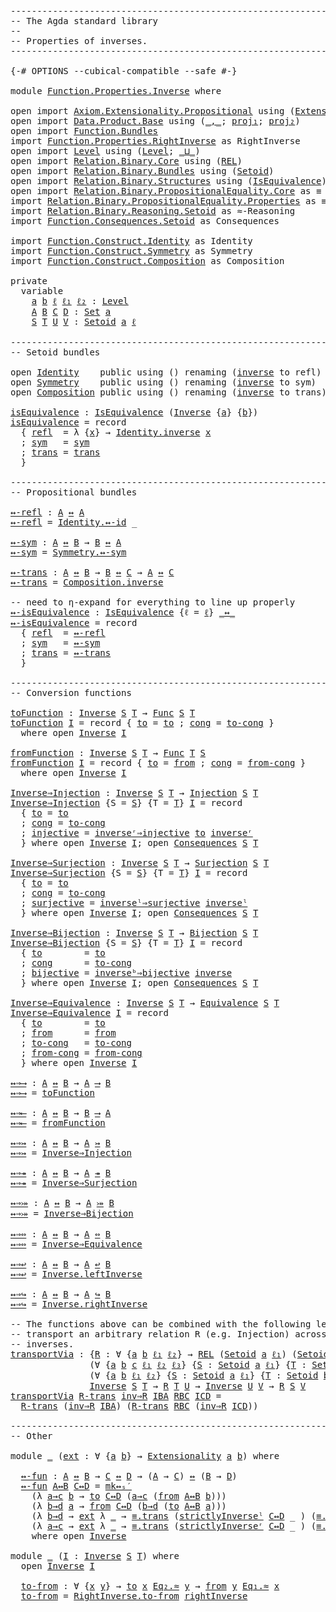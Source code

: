 <pre class="Agda"><a id="1" class="Comment">------------------------------------------------------------------------</a>
<a id="74" class="Comment">-- The Agda standard library</a>
<a id="103" class="Comment">--</a>
<a id="106" class="Comment">-- Properties of inverses.</a>
<a id="133" class="Comment">------------------------------------------------------------------------</a>

<a id="207" class="Symbol">{-#</a> <a id="211" class="Keyword">OPTIONS</a> <a id="219" class="Pragma">--cubical-compatible</a> <a id="240" class="Pragma">--safe</a> <a id="247" class="Symbol">#-}</a>

<a id="252" class="Keyword">module</a> <a id="259" href="Function.Properties.Inverse.html" class="Module">Function.Properties.Inverse</a> <a id="287" class="Keyword">where</a>

<a id="294" class="Keyword">open</a> <a id="299" class="Keyword">import</a> <a id="306" href="Axiom.Extensionality.Propositional.html" class="Module">Axiom.Extensionality.Propositional</a> <a id="341" class="Keyword">using</a> <a id="347" class="Symbol">(</a><a id="348" href="Axiom.Extensionality.Propositional.html#750" class="Function">Extensionality</a><a id="362" class="Symbol">)</a>
<a id="364" class="Keyword">open</a> <a id="369" class="Keyword">import</a> <a id="376" href="Data.Product.Base.html" class="Module">Data.Product.Base</a> <a id="394" class="Keyword">using</a> <a id="400" class="Symbol">(</a><a id="401" href="Agda.Builtin.Sigma.html#235" class="InductiveConstructor Operator">_,_</a><a id="404" class="Symbol">;</a> <a id="406" href="Data.Product.Base.html#636" class="Field">proj₁</a><a id="411" class="Symbol">;</a> <a id="413" href="Data.Product.Base.html#650" class="Field">proj₂</a><a id="418" class="Symbol">)</a>
<a id="420" class="Keyword">open</a> <a id="425" class="Keyword">import</a> <a id="432" href="Function.Bundles.html" class="Module">Function.Bundles</a>
<a id="449" class="Keyword">import</a> <a id="456" href="Function.Properties.RightInverse.html" class="Module">Function.Properties.RightInverse</a> <a id="489" class="Symbol">as</a> <a id="492" class="Module">RightInverse</a>
<a id="505" class="Keyword">open</a> <a id="510" class="Keyword">import</a> <a id="517" href="Level.html" class="Module">Level</a> <a id="523" class="Keyword">using</a> <a id="529" class="Symbol">(</a><a id="530" href="Agda.Primitive.html#742" class="Postulate">Level</a><a id="535" class="Symbol">;</a> <a id="537" href="Agda.Primitive.html#961" class="Primitive Operator">_⊔_</a><a id="540" class="Symbol">)</a>
<a id="542" class="Keyword">open</a> <a id="547" class="Keyword">import</a> <a id="554" href="Relation.Binary.Core.html" class="Module">Relation.Binary.Core</a> <a id="575" class="Keyword">using</a> <a id="581" class="Symbol">(</a><a id="582" href="Relation.Binary.Core.html#780" class="Function">REL</a><a id="585" class="Symbol">)</a>
<a id="587" class="Keyword">open</a> <a id="592" class="Keyword">import</a> <a id="599" href="Relation.Binary.Bundles.html" class="Module">Relation.Binary.Bundles</a> <a id="623" class="Keyword">using</a> <a id="629" class="Symbol">(</a><a id="630" href="Relation.Binary.Bundles.html#1095" class="Record">Setoid</a><a id="636" class="Symbol">)</a>
<a id="638" class="Keyword">open</a> <a id="643" class="Keyword">import</a> <a id="650" href="Relation.Binary.Structures.html" class="Module">Relation.Binary.Structures</a> <a id="677" class="Keyword">using</a> <a id="683" class="Symbol">(</a><a id="684" href="Relation.Binary.Structures.html#1550" class="Record">IsEquivalence</a><a id="697" class="Symbol">)</a>
<a id="699" class="Keyword">open</a> <a id="704" class="Keyword">import</a> <a id="711" href="Relation.Binary.PropositionalEquality.Core.html" class="Module">Relation.Binary.PropositionalEquality.Core</a> <a id="754" class="Symbol">as</a> <a id="757" class="Module">≡</a> <a id="759" class="Keyword">using</a> <a id="765" class="Symbol">(</a><a id="766" href="Agda.Builtin.Equality.html#150" class="Datatype Operator">_≡_</a><a id="769" class="Symbol">)</a>
<a id="771" class="Keyword">import</a> <a id="778" href="Relation.Binary.PropositionalEquality.Properties.html" class="Module">Relation.Binary.PropositionalEquality.Properties</a> <a id="827" class="Symbol">as</a> <a id="830" class="Module">≡</a>
<a id="832" class="Keyword">import</a> <a id="839" href="Relation.Binary.Reasoning.Setoid.html" class="Module">Relation.Binary.Reasoning.Setoid</a> <a id="872" class="Symbol">as</a> <a id="875" class="Module">≈-Reasoning</a>
<a id="887" class="Keyword">import</a> <a id="894" href="Function.Consequences.Setoid.html" class="Module">Function.Consequences.Setoid</a> <a id="923" class="Symbol">as</a> <a id="926" class="Module">Consequences</a>

<a id="940" class="Keyword">import</a> <a id="947" href="Function.Construct.Identity.html" class="Module">Function.Construct.Identity</a> <a id="975" class="Symbol">as</a> <a id="978" class="Module">Identity</a>
<a id="987" class="Keyword">import</a> <a id="994" href="Function.Construct.Symmetry.html" class="Module">Function.Construct.Symmetry</a> <a id="1022" class="Symbol">as</a> <a id="1025" class="Module">Symmetry</a>
<a id="1034" class="Keyword">import</a> <a id="1041" href="Function.Construct.Composition.html" class="Module">Function.Construct.Composition</a> <a id="1072" class="Symbol">as</a> <a id="1075" class="Module">Composition</a>

<a id="1088" class="Keyword">private</a>
  <a id="1098" class="Keyword">variable</a>
    <a id="1111" href="Function.Properties.Inverse.html#1111" class="Generalizable">a</a> <a id="1113" href="Function.Properties.Inverse.html#1113" class="Generalizable">b</a> <a id="1115" href="Function.Properties.Inverse.html#1115" class="Generalizable">ℓ</a> <a id="1117" href="Function.Properties.Inverse.html#1117" class="Generalizable">ℓ₁</a> <a id="1120" href="Function.Properties.Inverse.html#1120" class="Generalizable">ℓ₂</a> <a id="1123" class="Symbol">:</a> <a id="1125" href="Agda.Primitive.html#742" class="Postulate">Level</a>
    <a id="1135" href="Function.Properties.Inverse.html#1135" class="Generalizable">A</a> <a id="1137" href="Function.Properties.Inverse.html#1137" class="Generalizable">B</a> <a id="1139" href="Function.Properties.Inverse.html#1139" class="Generalizable">C</a> <a id="1141" href="Function.Properties.Inverse.html#1141" class="Generalizable">D</a> <a id="1143" class="Symbol">:</a> <a id="1145" href="Agda.Primitive.html#388" class="Primitive">Set</a> <a id="1149" href="Function.Properties.Inverse.html#1111" class="Generalizable">a</a>
    <a id="1155" href="Function.Properties.Inverse.html#1155" class="Generalizable">S</a> <a id="1157" href="Function.Properties.Inverse.html#1157" class="Generalizable">T</a> <a id="1159" href="Function.Properties.Inverse.html#1159" class="Generalizable">U</a> <a id="1161" href="Function.Properties.Inverse.html#1161" class="Generalizable">V</a> <a id="1163" class="Symbol">:</a> <a id="1165" href="Relation.Binary.Bundles.html#1095" class="Record">Setoid</a> <a id="1172" href="Function.Properties.Inverse.html#1111" class="Generalizable">a</a> <a id="1174" href="Function.Properties.Inverse.html#1115" class="Generalizable">ℓ</a>

<a id="1177" class="Comment">------------------------------------------------------------------------</a>
<a id="1250" class="Comment">-- Setoid bundles</a>

<a id="1269" class="Keyword">open</a> <a id="1274" href="Function.Construct.Identity.html" class="Module">Identity</a>    <a id="1286" class="Keyword">public</a> <a id="1293" class="Keyword">using</a> <a id="1299" class="Symbol">()</a> <a id="1302" class="Keyword">renaming</a> <a id="1311" class="Symbol">(</a><a id="1312" href="Function.Construct.Identity.html#3794" class="Function">inverse</a> <a id="1320" class="Symbol">to</a> <a id="1323" class="Function">refl</a><a id="1327" class="Symbol">)</a>
<a id="1329" class="Keyword">open</a> <a id="1334" href="Function.Construct.Symmetry.html" class="Module">Symmetry</a>    <a id="1346" class="Keyword">public</a> <a id="1353" class="Keyword">using</a> <a id="1359" class="Symbol">()</a> <a id="1362" class="Keyword">renaming</a> <a id="1371" class="Symbol">(</a><a id="1372" href="Function.Construct.Symmetry.html#6362" class="Function">inverse</a> <a id="1380" class="Symbol">to</a> <a id="1383" class="Function">sym</a><a id="1386" class="Symbol">)</a>
<a id="1388" class="Keyword">open</a> <a id="1393" href="Function.Construct.Composition.html" class="Module">Composition</a> <a id="1405" class="Keyword">public</a> <a id="1412" class="Keyword">using</a> <a id="1418" class="Symbol">()</a> <a id="1421" class="Keyword">renaming</a> <a id="1430" class="Symbol">(</a><a id="1431" href="Function.Construct.Composition.html#7679" class="Function">inverse</a> <a id="1439" class="Symbol">to</a> <a id="1442" class="Function">trans</a><a id="1447" class="Symbol">)</a>

<a id="isEquivalence"></a><a id="1450" href="Function.Properties.Inverse.html#1450" class="Function">isEquivalence</a> <a id="1464" class="Symbol">:</a> <a id="1466" href="Relation.Binary.Structures.html#1550" class="Record">IsEquivalence</a> <a id="1480" class="Symbol">(</a><a id="1481" href="Function.Bundles.html#7340" class="Record">Inverse</a> <a id="1489" class="Symbol">{</a><a id="1490" href="Function.Properties.Inverse.html#1111" class="Generalizable">a</a><a id="1491" class="Symbol">}</a> <a id="1493" class="Symbol">{</a><a id="1494" href="Function.Properties.Inverse.html#1113" class="Generalizable">b</a><a id="1495" class="Symbol">})</a>
<a id="1498" href="Function.Properties.Inverse.html#1450" class="Function">isEquivalence</a> <a id="1512" class="Symbol">=</a> <a id="1514" class="Keyword">record</a>
  <a id="1523" class="Symbol">{</a> <a id="1525" href="Relation.Binary.Structures.html#1596" class="Field">refl</a>  <a id="1531" class="Symbol">=</a> <a id="1533" class="Symbol">λ</a> <a id="1535" class="Symbol">{</a><a id="1536" href="Function.Properties.Inverse.html#1536" class="Bound">x</a><a id="1537" class="Symbol">}</a> <a id="1539" class="Symbol">→</a> <a id="1541" href="Function.Construct.Identity.html#3794" class="Function">Identity.inverse</a> <a id="1558" href="Function.Properties.Inverse.html#1536" class="Bound">x</a>
  <a id="1562" class="Symbol">;</a> <a id="1564" href="Relation.Binary.Structures.html#1622" class="Field">sym</a>   <a id="1570" class="Symbol">=</a> <a id="1572" href="Function.Properties.Inverse.html#1383" class="Function">sym</a>
  <a id="1578" class="Symbol">;</a> <a id="1580" href="Relation.Binary.Structures.html#1648" class="Field">trans</a> <a id="1586" class="Symbol">=</a> <a id="1588" href="Function.Properties.Inverse.html#1442" class="Function">trans</a>
  <a id="1596" class="Symbol">}</a>

<a id="1599" class="Comment">------------------------------------------------------------------------</a>
<a id="1672" class="Comment">-- Propositional bundles</a>

<a id="↔-refl"></a><a id="1698" href="Function.Properties.Inverse.html#1698" class="Function">↔-refl</a> <a id="1705" class="Symbol">:</a> <a id="1707" href="Function.Properties.Inverse.html#1135" class="Generalizable">A</a> <a id="1709" href="Function.Bundles.html#12701" class="Function Operator">↔</a> <a id="1711" href="Function.Properties.Inverse.html#1135" class="Generalizable">A</a>
<a id="1713" href="Function.Properties.Inverse.html#1698" class="Function">↔-refl</a> <a id="1720" class="Symbol">=</a> <a id="1722" href="Function.Construct.Identity.html#4415" class="Function">Identity.↔-id</a> <a id="1736" class="Symbol">_</a>

<a id="↔-sym"></a><a id="1739" href="Function.Properties.Inverse.html#1739" class="Function">↔-sym</a> <a id="1745" class="Symbol">:</a> <a id="1747" href="Function.Properties.Inverse.html#1135" class="Generalizable">A</a> <a id="1749" href="Function.Bundles.html#12701" class="Function Operator">↔</a> <a id="1751" href="Function.Properties.Inverse.html#1137" class="Generalizable">B</a> <a id="1753" class="Symbol">→</a> <a id="1755" href="Function.Properties.Inverse.html#1137" class="Generalizable">B</a> <a id="1757" href="Function.Bundles.html#12701" class="Function Operator">↔</a> <a id="1759" href="Function.Properties.Inverse.html#1135" class="Generalizable">A</a>
<a id="1761" href="Function.Properties.Inverse.html#1739" class="Function">↔-sym</a> <a id="1767" class="Symbol">=</a> <a id="1769" href="Function.Construct.Symmetry.html#6879" class="Function">Symmetry.↔-sym</a>

<a id="↔-trans"></a><a id="1785" href="Function.Properties.Inverse.html#1785" class="Function">↔-trans</a> <a id="1793" class="Symbol">:</a> <a id="1795" href="Function.Properties.Inverse.html#1135" class="Generalizable">A</a> <a id="1797" href="Function.Bundles.html#12701" class="Function Operator">↔</a> <a id="1799" href="Function.Properties.Inverse.html#1137" class="Generalizable">B</a> <a id="1801" class="Symbol">→</a> <a id="1803" href="Function.Properties.Inverse.html#1137" class="Generalizable">B</a> <a id="1805" href="Function.Bundles.html#12701" class="Function Operator">↔</a> <a id="1807" href="Function.Properties.Inverse.html#1139" class="Generalizable">C</a> <a id="1809" class="Symbol">→</a> <a id="1811" href="Function.Properties.Inverse.html#1135" class="Generalizable">A</a> <a id="1813" href="Function.Bundles.html#12701" class="Function Operator">↔</a> <a id="1815" href="Function.Properties.Inverse.html#1139" class="Generalizable">C</a>
<a id="1817" href="Function.Properties.Inverse.html#1785" class="Function">↔-trans</a> <a id="1825" class="Symbol">=</a> <a id="1827" href="Function.Construct.Composition.html#7679" class="Function">Composition.inverse</a>

<a id="1848" class="Comment">-- need to η-expand for everything to line up properly</a>
<a id="↔-isEquivalence"></a><a id="1903" href="Function.Properties.Inverse.html#1903" class="Function">↔-isEquivalence</a> <a id="1919" class="Symbol">:</a> <a id="1921" href="Relation.Binary.Structures.html#1550" class="Record">IsEquivalence</a> <a id="1935" class="Symbol">{</a><a id="1936" class="Argument">ℓ</a> <a id="1938" class="Symbol">=</a> <a id="1940" href="Function.Properties.Inverse.html#1115" class="Generalizable">ℓ</a><a id="1941" class="Symbol">}</a> <a id="1943" href="Function.Bundles.html#12701" class="Function Operator">_↔_</a>
<a id="1947" href="Function.Properties.Inverse.html#1903" class="Function">↔-isEquivalence</a> <a id="1963" class="Symbol">=</a> <a id="1965" class="Keyword">record</a>
  <a id="1974" class="Symbol">{</a> <a id="1976" href="Relation.Binary.Structures.html#1596" class="Field">refl</a>  <a id="1982" class="Symbol">=</a> <a id="1984" href="Function.Properties.Inverse.html#1698" class="Function">↔-refl</a>
  <a id="1993" class="Symbol">;</a> <a id="1995" href="Relation.Binary.Structures.html#1622" class="Field">sym</a>   <a id="2001" class="Symbol">=</a> <a id="2003" href="Function.Properties.Inverse.html#1739" class="Function">↔-sym</a>
  <a id="2011" class="Symbol">;</a> <a id="2013" href="Relation.Binary.Structures.html#1648" class="Field">trans</a> <a id="2019" class="Symbol">=</a> <a id="2021" href="Function.Properties.Inverse.html#1785" class="Function">↔-trans</a>
  <a id="2031" class="Symbol">}</a>

<a id="2034" class="Comment">------------------------------------------------------------------------</a>
<a id="2107" class="Comment">-- Conversion functions</a>

<a id="toFunction"></a><a id="2132" href="Function.Properties.Inverse.html#2132" class="Function">toFunction</a> <a id="2143" class="Symbol">:</a> <a id="2145" href="Function.Bundles.html#7340" class="Record">Inverse</a> <a id="2153" href="Function.Properties.Inverse.html#1155" class="Generalizable">S</a> <a id="2155" href="Function.Properties.Inverse.html#1157" class="Generalizable">T</a> <a id="2157" class="Symbol">→</a> <a id="2159" href="Function.Bundles.html#2043" class="Record">Func</a> <a id="2164" href="Function.Properties.Inverse.html#1155" class="Generalizable">S</a> <a id="2166" href="Function.Properties.Inverse.html#1157" class="Generalizable">T</a>
<a id="2168" href="Function.Properties.Inverse.html#2132" class="Function">toFunction</a> <a id="2179" href="Function.Properties.Inverse.html#2179" class="Bound">I</a> <a id="2181" class="Symbol">=</a> <a id="2183" class="Keyword">record</a> <a id="2190" class="Symbol">{</a> <a id="2192" href="Function.Bundles.html#2094" class="Field">to</a> <a id="2195" class="Symbol">=</a> <a id="2197" href="Function.Bundles.html#7394" class="Field">to</a> <a id="2200" class="Symbol">;</a> <a id="2202" href="Function.Bundles.html#2113" class="Field">cong</a> <a id="2207" class="Symbol">=</a> <a id="2209" href="Function.Bundles.html#7442" class="Field">to-cong</a> <a id="2217" class="Symbol">}</a>
  <a id="2221" class="Keyword">where</a> <a id="2227" class="Keyword">open</a> <a id="2232" href="Function.Bundles.html#7340" class="Module">Inverse</a> <a id="2240" href="Function.Properties.Inverse.html#2179" class="Bound">I</a>

<a id="fromFunction"></a><a id="2243" href="Function.Properties.Inverse.html#2243" class="Function">fromFunction</a> <a id="2256" class="Symbol">:</a> <a id="2258" href="Function.Bundles.html#7340" class="Record">Inverse</a> <a id="2266" href="Function.Properties.Inverse.html#1155" class="Generalizable">S</a> <a id="2268" href="Function.Properties.Inverse.html#1157" class="Generalizable">T</a> <a id="2270" class="Symbol">→</a> <a id="2272" href="Function.Bundles.html#2043" class="Record">Func</a> <a id="2277" href="Function.Properties.Inverse.html#1157" class="Generalizable">T</a> <a id="2279" href="Function.Properties.Inverse.html#1155" class="Generalizable">S</a>
<a id="2281" href="Function.Properties.Inverse.html#2243" class="Function">fromFunction</a> <a id="2294" href="Function.Properties.Inverse.html#2294" class="Bound">I</a> <a id="2296" class="Symbol">=</a> <a id="2298" class="Keyword">record</a> <a id="2305" class="Symbol">{</a> <a id="2307" href="Function.Bundles.html#2094" class="Field">to</a> <a id="2310" class="Symbol">=</a> <a id="2312" href="Function.Bundles.html#7418" class="Field">from</a> <a id="2317" class="Symbol">;</a> <a id="2319" href="Function.Bundles.html#2113" class="Field">cong</a> <a id="2324" class="Symbol">=</a> <a id="2326" href="Function.Bundles.html#7483" class="Field">from-cong</a> <a id="2336" class="Symbol">}</a>
  <a id="2340" class="Keyword">where</a> <a id="2346" class="Keyword">open</a> <a id="2351" href="Function.Bundles.html#7340" class="Module">Inverse</a> <a id="2359" href="Function.Properties.Inverse.html#2294" class="Bound">I</a>

<a id="Inverse⇒Injection"></a><a id="2362" href="Function.Properties.Inverse.html#2362" class="Function">Inverse⇒Injection</a> <a id="2380" class="Symbol">:</a> <a id="2382" href="Function.Bundles.html#7340" class="Record">Inverse</a> <a id="2390" href="Function.Properties.Inverse.html#1155" class="Generalizable">S</a> <a id="2392" href="Function.Properties.Inverse.html#1157" class="Generalizable">T</a> <a id="2394" class="Symbol">→</a> <a id="2396" href="Function.Bundles.html#2415" class="Record">Injection</a> <a id="2406" href="Function.Properties.Inverse.html#1155" class="Generalizable">S</a> <a id="2408" href="Function.Properties.Inverse.html#1157" class="Generalizable">T</a>
<a id="2410" href="Function.Properties.Inverse.html#2362" class="Function">Inverse⇒Injection</a> <a id="2428" class="Symbol">{</a><a id="2429" class="Argument">S</a> <a id="2431" class="Symbol">=</a> <a id="2433" href="Function.Properties.Inverse.html#2433" class="Bound">S</a><a id="2434" class="Symbol">}</a> <a id="2436" class="Symbol">{</a><a id="2437" class="Argument">T</a> <a id="2439" class="Symbol">=</a> <a id="2441" href="Function.Properties.Inverse.html#2441" class="Bound">T</a><a id="2442" class="Symbol">}</a> <a id="2444" href="Function.Properties.Inverse.html#2444" class="Bound">I</a> <a id="2446" class="Symbol">=</a> <a id="2448" class="Keyword">record</a>
  <a id="2457" class="Symbol">{</a> <a id="2459" href="Function.Bundles.html#2471" class="Field">to</a> <a id="2462" class="Symbol">=</a> <a id="2464" href="Function.Bundles.html#7394" class="Field">to</a>
  <a id="2469" class="Symbol">;</a> <a id="2471" href="Function.Bundles.html#2497" class="Field">cong</a> <a id="2476" class="Symbol">=</a> <a id="2478" href="Function.Bundles.html#7442" class="Field">to-cong</a>
  <a id="2488" class="Symbol">;</a> <a id="2490" href="Function.Bundles.html#2540" class="Field">injective</a> <a id="2500" class="Symbol">=</a> <a id="2502" href="Function.Consequences.Setoid.html#1322" class="Function">inverseʳ⇒injective</a> <a id="2521" href="Function.Bundles.html#7394" class="Field">to</a> <a id="2524" href="Function.Bundles.html#7642" class="Function">inverseʳ</a>
  <a id="2535" class="Symbol">}</a> <a id="2537" class="Keyword">where</a> <a id="2543" class="Keyword">open</a> <a id="2548" href="Function.Bundles.html#7340" class="Module">Inverse</a> <a id="2556" href="Function.Properties.Inverse.html#2444" class="Bound">I</a><a id="2557" class="Symbol">;</a> <a id="2559" class="Keyword">open</a> <a id="2564" href="Function.Consequences.Setoid.html" class="Module">Consequences</a> <a id="2577" href="Function.Properties.Inverse.html#2433" class="Bound">S</a> <a id="2579" href="Function.Properties.Inverse.html#2441" class="Bound">T</a>

<a id="Inverse⇒Surjection"></a><a id="2582" href="Function.Properties.Inverse.html#2582" class="Function">Inverse⇒Surjection</a> <a id="2601" class="Symbol">:</a> <a id="2603" href="Function.Bundles.html#7340" class="Record">Inverse</a> <a id="2611" href="Function.Properties.Inverse.html#1155" class="Generalizable">S</a> <a id="2613" href="Function.Properties.Inverse.html#1157" class="Generalizable">T</a> <a id="2615" class="Symbol">→</a> <a id="2617" href="Function.Bundles.html#2865" class="Record">Surjection</a> <a id="2628" href="Function.Properties.Inverse.html#1155" class="Generalizable">S</a> <a id="2630" href="Function.Properties.Inverse.html#1157" class="Generalizable">T</a>
<a id="2632" href="Function.Properties.Inverse.html#2582" class="Function">Inverse⇒Surjection</a> <a id="2651" class="Symbol">{</a><a id="2652" class="Argument">S</a> <a id="2654" class="Symbol">=</a> <a id="2656" href="Function.Properties.Inverse.html#2656" class="Bound">S</a><a id="2657" class="Symbol">}</a> <a id="2659" class="Symbol">{</a><a id="2660" class="Argument">T</a> <a id="2662" class="Symbol">=</a> <a id="2664" href="Function.Properties.Inverse.html#2664" class="Bound">T</a><a id="2665" class="Symbol">}</a> <a id="2667" href="Function.Properties.Inverse.html#2667" class="Bound">I</a> <a id="2669" class="Symbol">=</a> <a id="2671" class="Keyword">record</a>
  <a id="2680" class="Symbol">{</a> <a id="2682" href="Function.Bundles.html#2922" class="Field">to</a> <a id="2685" class="Symbol">=</a> <a id="2687" href="Function.Bundles.html#7394" class="Field">to</a>
  <a id="2692" class="Symbol">;</a> <a id="2694" href="Function.Bundles.html#2947" class="Field">cong</a> <a id="2699" class="Symbol">=</a> <a id="2701" href="Function.Bundles.html#7442" class="Field">to-cong</a>
  <a id="2711" class="Symbol">;</a> <a id="2713" href="Function.Bundles.html#2989" class="Field">surjective</a> <a id="2724" class="Symbol">=</a> <a id="2726" href="Function.Consequences.Setoid.html#1124" class="Function">inverseˡ⇒surjective</a> <a id="2746" href="Function.Bundles.html#7570" class="Function">inverseˡ</a>
  <a id="2757" class="Symbol">}</a> <a id="2759" class="Keyword">where</a> <a id="2765" class="Keyword">open</a> <a id="2770" href="Function.Bundles.html#7340" class="Module">Inverse</a> <a id="2778" href="Function.Properties.Inverse.html#2667" class="Bound">I</a><a id="2779" class="Symbol">;</a> <a id="2781" class="Keyword">open</a> <a id="2786" href="Function.Consequences.Setoid.html" class="Module">Consequences</a> <a id="2799" href="Function.Properties.Inverse.html#2656" class="Bound">S</a> <a id="2801" href="Function.Properties.Inverse.html#2664" class="Bound">T</a>

<a id="Inverse⇒Bijection"></a><a id="2804" href="Function.Properties.Inverse.html#2804" class="Function">Inverse⇒Bijection</a> <a id="2822" class="Symbol">:</a> <a id="2824" href="Function.Bundles.html#7340" class="Record">Inverse</a> <a id="2832" href="Function.Properties.Inverse.html#1155" class="Generalizable">S</a> <a id="2834" href="Function.Properties.Inverse.html#1157" class="Generalizable">T</a> <a id="2836" class="Symbol">→</a> <a id="2838" href="Function.Bundles.html#3530" class="Record">Bijection</a> <a id="2848" href="Function.Properties.Inverse.html#1155" class="Generalizable">S</a> <a id="2850" href="Function.Properties.Inverse.html#1157" class="Generalizable">T</a>
<a id="2852" href="Function.Properties.Inverse.html#2804" class="Function">Inverse⇒Bijection</a> <a id="2870" class="Symbol">{</a><a id="2871" class="Argument">S</a> <a id="2873" class="Symbol">=</a> <a id="2875" href="Function.Properties.Inverse.html#2875" class="Bound">S</a><a id="2876" class="Symbol">}</a> <a id="2878" class="Symbol">{</a><a id="2879" class="Argument">T</a> <a id="2881" class="Symbol">=</a> <a id="2883" href="Function.Properties.Inverse.html#2883" class="Bound">T</a><a id="2884" class="Symbol">}</a> <a id="2886" href="Function.Properties.Inverse.html#2886" class="Bound">I</a> <a id="2888" class="Symbol">=</a> <a id="2890" class="Keyword">record</a>
  <a id="2899" class="Symbol">{</a> <a id="2901" href="Function.Bundles.html#3586" class="Field">to</a>        <a id="2911" class="Symbol">=</a> <a id="2913" href="Function.Bundles.html#7394" class="Field">to</a>
  <a id="2918" class="Symbol">;</a> <a id="2920" href="Function.Bundles.html#3610" class="Field">cong</a>      <a id="2930" class="Symbol">=</a> <a id="2932" href="Function.Bundles.html#7442" class="Field">to-cong</a>
  <a id="2942" class="Symbol">;</a> <a id="2944" href="Function.Bundles.html#3651" class="Field">bijective</a> <a id="2954" class="Symbol">=</a> <a id="2956" href="Function.Consequences.Setoid.html#1547" class="Function">inverseᵇ⇒bijective</a> <a id="2975" href="Function.Bundles.html#7526" class="Field">inverse</a>
  <a id="2985" class="Symbol">}</a> <a id="2987" class="Keyword">where</a> <a id="2993" class="Keyword">open</a> <a id="2998" href="Function.Bundles.html#7340" class="Module">Inverse</a> <a id="3006" href="Function.Properties.Inverse.html#2886" class="Bound">I</a><a id="3007" class="Symbol">;</a> <a id="3009" class="Keyword">open</a> <a id="3014" href="Function.Consequences.Setoid.html" class="Module">Consequences</a> <a id="3027" href="Function.Properties.Inverse.html#2875" class="Bound">S</a> <a id="3029" href="Function.Properties.Inverse.html#2883" class="Bound">T</a>

<a id="Inverse⇒Equivalence"></a><a id="3032" href="Function.Properties.Inverse.html#3032" class="Function">Inverse⇒Equivalence</a> <a id="3052" class="Symbol">:</a> <a id="3054" href="Function.Bundles.html#7340" class="Record">Inverse</a> <a id="3062" href="Function.Properties.Inverse.html#1155" class="Generalizable">S</a> <a id="3064" href="Function.Properties.Inverse.html#1157" class="Generalizable">T</a> <a id="3066" class="Symbol">→</a> <a id="3068" href="Function.Bundles.html#4752" class="Record">Equivalence</a> <a id="3080" href="Function.Properties.Inverse.html#1155" class="Generalizable">S</a> <a id="3082" href="Function.Properties.Inverse.html#1157" class="Generalizable">T</a>
<a id="3084" href="Function.Properties.Inverse.html#3032" class="Function">Inverse⇒Equivalence</a> <a id="3104" href="Function.Properties.Inverse.html#3104" class="Bound">I</a> <a id="3106" class="Symbol">=</a> <a id="3108" class="Keyword">record</a>
  <a id="3117" class="Symbol">{</a> <a id="3119" href="Function.Bundles.html#4810" class="Field">to</a>        <a id="3129" class="Symbol">=</a> <a id="3131" href="Function.Bundles.html#7394" class="Field">to</a>
  <a id="3136" class="Symbol">;</a> <a id="3138" href="Function.Bundles.html#4834" class="Field">from</a>      <a id="3148" class="Symbol">=</a> <a id="3150" href="Function.Bundles.html#7418" class="Field">from</a>
  <a id="3157" class="Symbol">;</a> <a id="3159" href="Function.Bundles.html#4858" class="Field">to-cong</a>   <a id="3169" class="Symbol">=</a> <a id="3171" href="Function.Bundles.html#7442" class="Field">to-cong</a>
  <a id="3181" class="Symbol">;</a> <a id="3183" href="Function.Bundles.html#4899" class="Field">from-cong</a> <a id="3193" class="Symbol">=</a> <a id="3195" href="Function.Bundles.html#7483" class="Field">from-cong</a>
  <a id="3207" class="Symbol">}</a> <a id="3209" class="Keyword">where</a> <a id="3215" class="Keyword">open</a> <a id="3220" href="Function.Bundles.html#7340" class="Module">Inverse</a> <a id="3228" href="Function.Properties.Inverse.html#3104" class="Bound">I</a>

<a id="↔⇒⟶"></a><a id="3231" href="Function.Properties.Inverse.html#3231" class="Function">↔⇒⟶</a> <a id="3235" class="Symbol">:</a> <a id="3237" href="Function.Properties.Inverse.html#1135" class="Generalizable">A</a> <a id="3239" href="Function.Bundles.html#12701" class="Function Operator">↔</a> <a id="3241" href="Function.Properties.Inverse.html#1137" class="Generalizable">B</a> <a id="3243" class="Symbol">→</a> <a id="3245" href="Function.Properties.Inverse.html#1135" class="Generalizable">A</a> <a id="3247" href="Function.Bundles.html#12112" class="Function Operator">⟶</a> <a id="3249" href="Function.Properties.Inverse.html#1137" class="Generalizable">B</a>
<a id="3251" href="Function.Properties.Inverse.html#3231" class="Function">↔⇒⟶</a> <a id="3255" class="Symbol">=</a> <a id="3257" href="Function.Properties.Inverse.html#2132" class="Function">toFunction</a>

<a id="↔⇒⟵"></a><a id="3269" href="Function.Properties.Inverse.html#3269" class="Function">↔⇒⟵</a> <a id="3273" class="Symbol">:</a> <a id="3275" href="Function.Properties.Inverse.html#1135" class="Generalizable">A</a> <a id="3277" href="Function.Bundles.html#12701" class="Function Operator">↔</a> <a id="3279" href="Function.Properties.Inverse.html#1137" class="Generalizable">B</a> <a id="3281" class="Symbol">→</a> <a id="3283" href="Function.Properties.Inverse.html#1137" class="Generalizable">B</a> <a id="3285" href="Function.Bundles.html#12112" class="Function Operator">⟶</a> <a id="3287" href="Function.Properties.Inverse.html#1135" class="Generalizable">A</a>
<a id="3289" href="Function.Properties.Inverse.html#3269" class="Function">↔⇒⟵</a> <a id="3293" class="Symbol">=</a> <a id="3295" href="Function.Properties.Inverse.html#2243" class="Function">fromFunction</a>

<a id="↔⇒↣"></a><a id="3309" href="Function.Properties.Inverse.html#3309" class="Function">↔⇒↣</a> <a id="3313" class="Symbol">:</a> <a id="3315" href="Function.Properties.Inverse.html#1135" class="Generalizable">A</a> <a id="3317" href="Function.Bundles.html#12701" class="Function Operator">↔</a> <a id="3319" href="Function.Properties.Inverse.html#1137" class="Generalizable">B</a> <a id="3321" class="Symbol">→</a> <a id="3323" href="Function.Properties.Inverse.html#1135" class="Generalizable">A</a> <a id="3325" href="Function.Bundles.html#12180" class="Function Operator">↣</a> <a id="3327" href="Function.Properties.Inverse.html#1137" class="Generalizable">B</a>
<a id="3329" href="Function.Properties.Inverse.html#3309" class="Function">↔⇒↣</a> <a id="3333" class="Symbol">=</a> <a id="3335" href="Function.Properties.Inverse.html#2362" class="Function">Inverse⇒Injection</a>

<a id="↔⇒↠"></a><a id="3354" href="Function.Properties.Inverse.html#3354" class="Function">↔⇒↠</a> <a id="3358" class="Symbol">:</a> <a id="3360" href="Function.Properties.Inverse.html#1135" class="Generalizable">A</a> <a id="3362" href="Function.Bundles.html#12701" class="Function Operator">↔</a> <a id="3364" href="Function.Properties.Inverse.html#1137" class="Generalizable">B</a> <a id="3366" class="Symbol">→</a> <a id="3368" href="Function.Properties.Inverse.html#1135" class="Generalizable">A</a> <a id="3370" href="Function.Bundles.html#12253" class="Function Operator">↠</a> <a id="3372" href="Function.Properties.Inverse.html#1137" class="Generalizable">B</a>
<a id="3374" href="Function.Properties.Inverse.html#3354" class="Function">↔⇒↠</a> <a id="3378" class="Symbol">=</a> <a id="3380" href="Function.Properties.Inverse.html#2582" class="Function">Inverse⇒Surjection</a>

<a id="↔⇒⤖"></a><a id="3400" href="Function.Properties.Inverse.html#3400" class="Function">↔⇒⤖</a> <a id="3404" class="Symbol">:</a> <a id="3406" href="Function.Properties.Inverse.html#1135" class="Generalizable">A</a> <a id="3408" href="Function.Bundles.html#12701" class="Function Operator">↔</a> <a id="3410" href="Function.Properties.Inverse.html#1137" class="Generalizable">B</a> <a id="3412" class="Symbol">→</a> <a id="3414" href="Function.Properties.Inverse.html#1135" class="Generalizable">A</a> <a id="3416" href="Function.Bundles.html#12327" class="Function Operator">⤖</a> <a id="3418" href="Function.Properties.Inverse.html#1137" class="Generalizable">B</a>
<a id="3420" href="Function.Properties.Inverse.html#3400" class="Function">↔⇒⤖</a> <a id="3424" class="Symbol">=</a> <a id="3426" href="Function.Properties.Inverse.html#2804" class="Function">Inverse⇒Bijection</a>

<a id="↔⇒⇔"></a><a id="3445" href="Function.Properties.Inverse.html#3445" class="Function">↔⇒⇔</a> <a id="3449" class="Symbol">:</a> <a id="3451" href="Function.Properties.Inverse.html#1135" class="Generalizable">A</a> <a id="3453" href="Function.Bundles.html#12701" class="Function Operator">↔</a> <a id="3455" href="Function.Properties.Inverse.html#1137" class="Generalizable">B</a> <a id="3457" class="Symbol">→</a> <a id="3459" href="Function.Properties.Inverse.html#1135" class="Generalizable">A</a> <a id="3461" href="Function.Bundles.html#12400" class="Function Operator">⇔</a> <a id="3463" href="Function.Properties.Inverse.html#1137" class="Generalizable">B</a>
<a id="3465" href="Function.Properties.Inverse.html#3445" class="Function">↔⇒⇔</a> <a id="3469" class="Symbol">=</a> <a id="3471" href="Function.Properties.Inverse.html#3032" class="Function">Inverse⇒Equivalence</a>

<a id="↔⇒↩"></a><a id="3492" href="Function.Properties.Inverse.html#3492" class="Function">↔⇒↩</a> <a id="3496" class="Symbol">:</a> <a id="3498" href="Function.Properties.Inverse.html#1135" class="Generalizable">A</a> <a id="3500" href="Function.Bundles.html#12701" class="Function Operator">↔</a> <a id="3502" href="Function.Properties.Inverse.html#1137" class="Generalizable">B</a> <a id="3504" class="Symbol">→</a> <a id="3506" href="Function.Properties.Inverse.html#1135" class="Generalizable">A</a> <a id="3508" href="Function.Bundles.html#12475" class="Function Operator">↩</a> <a id="3510" href="Function.Properties.Inverse.html#1137" class="Generalizable">B</a>
<a id="3512" href="Function.Properties.Inverse.html#3492" class="Function">↔⇒↩</a> <a id="3516" class="Symbol">=</a> <a id="3518" href="Function.Bundles.html#7714" class="Function">Inverse.leftInverse</a>

<a id="↔⇒↪"></a><a id="3539" href="Function.Properties.Inverse.html#3539" class="Function">↔⇒↪</a> <a id="3543" class="Symbol">:</a> <a id="3545" href="Function.Properties.Inverse.html#1135" class="Generalizable">A</a> <a id="3547" href="Function.Bundles.html#12701" class="Function Operator">↔</a> <a id="3549" href="Function.Properties.Inverse.html#1137" class="Generalizable">B</a> <a id="3551" class="Symbol">→</a> <a id="3553" href="Function.Properties.Inverse.html#1135" class="Generalizable">A</a> <a id="3555" href="Function.Bundles.html#12550" class="Function Operator">↪</a> <a id="3557" href="Function.Properties.Inverse.html#1137" class="Generalizable">B</a>
<a id="3559" href="Function.Properties.Inverse.html#3539" class="Function">↔⇒↪</a> <a id="3563" class="Symbol">=</a> <a id="3565" href="Function.Bundles.html#7865" class="Function">Inverse.rightInverse</a>

<a id="3587" class="Comment">-- The functions above can be combined with the following lemma to</a>
<a id="3654" class="Comment">-- transport an arbitrary relation R (e.g. Injection) across</a>
<a id="3715" class="Comment">-- inverses.</a>
<a id="transportVia"></a><a id="3728" href="Function.Properties.Inverse.html#3728" class="Function">transportVia</a> <a id="3741" class="Symbol">:</a> <a id="3743" class="Symbol">{</a><a id="3744" href="Function.Properties.Inverse.html#3744" class="Bound">R</a> <a id="3746" class="Symbol">:</a> <a id="3748" class="Symbol">∀</a> <a id="3750" class="Symbol">{</a><a id="3751" href="Function.Properties.Inverse.html#3751" class="Bound">a</a> <a id="3753" href="Function.Properties.Inverse.html#3753" class="Bound">b</a> <a id="3755" href="Function.Properties.Inverse.html#3755" class="Bound">ℓ₁</a> <a id="3758" href="Function.Properties.Inverse.html#3758" class="Bound">ℓ₂</a><a id="3760" class="Symbol">}</a> <a id="3762" class="Symbol">→</a> <a id="3764" href="Relation.Binary.Core.html#780" class="Function">REL</a> <a id="3768" class="Symbol">(</a><a id="3769" href="Relation.Binary.Bundles.html#1095" class="Record">Setoid</a> <a id="3776" href="Function.Properties.Inverse.html#3751" class="Bound">a</a> <a id="3778" href="Function.Properties.Inverse.html#3755" class="Bound">ℓ₁</a><a id="3780" class="Symbol">)</a> <a id="3782" class="Symbol">(</a><a id="3783" href="Relation.Binary.Bundles.html#1095" class="Record">Setoid</a> <a id="3790" href="Function.Properties.Inverse.html#3753" class="Bound">b</a> <a id="3792" href="Function.Properties.Inverse.html#3758" class="Bound">ℓ₂</a><a id="3794" class="Symbol">)</a> <a id="3796" class="Symbol">(</a><a id="3797" href="Function.Properties.Inverse.html#3751" class="Bound">a</a> <a id="3799" href="Agda.Primitive.html#961" class="Primitive Operator">⊔</a> <a id="3801" href="Function.Properties.Inverse.html#3753" class="Bound">b</a> <a id="3803" href="Agda.Primitive.html#961" class="Primitive Operator">⊔</a> <a id="3805" href="Function.Properties.Inverse.html#3755" class="Bound">ℓ₁</a> <a id="3808" href="Agda.Primitive.html#961" class="Primitive Operator">⊔</a> <a id="3810" href="Function.Properties.Inverse.html#3758" class="Bound">ℓ₂</a><a id="3812" class="Symbol">)}</a> <a id="3815" class="Symbol">→</a>
               <a id="3832" class="Symbol">(∀</a> <a id="3835" class="Symbol">{</a><a id="3836" href="Function.Properties.Inverse.html#3836" class="Bound">a</a> <a id="3838" href="Function.Properties.Inverse.html#3838" class="Bound">b</a> <a id="3840" href="Function.Properties.Inverse.html#3840" class="Bound">c</a> <a id="3842" href="Function.Properties.Inverse.html#3842" class="Bound">ℓ₁</a> <a id="3845" href="Function.Properties.Inverse.html#3845" class="Bound">ℓ₂</a> <a id="3848" href="Function.Properties.Inverse.html#3848" class="Bound">ℓ₃</a><a id="3850" class="Symbol">}</a> <a id="3852" class="Symbol">{</a><a id="3853" href="Function.Properties.Inverse.html#3853" class="Bound">S</a> <a id="3855" class="Symbol">:</a> <a id="3857" href="Relation.Binary.Bundles.html#1095" class="Record">Setoid</a> <a id="3864" href="Function.Properties.Inverse.html#3836" class="Bound">a</a> <a id="3866" href="Function.Properties.Inverse.html#3842" class="Bound">ℓ₁</a><a id="3868" class="Symbol">}</a> <a id="3870" class="Symbol">{</a><a id="3871" href="Function.Properties.Inverse.html#3871" class="Bound">T</a> <a id="3873" class="Symbol">:</a> <a id="3875" href="Relation.Binary.Bundles.html#1095" class="Record">Setoid</a> <a id="3882" href="Function.Properties.Inverse.html#3838" class="Bound">b</a> <a id="3884" href="Function.Properties.Inverse.html#3845" class="Bound">ℓ₂</a><a id="3886" class="Symbol">}</a> <a id="3888" class="Symbol">{</a><a id="3889" href="Function.Properties.Inverse.html#3889" class="Bound">U</a> <a id="3891" class="Symbol">:</a> <a id="3893" href="Relation.Binary.Bundles.html#1095" class="Record">Setoid</a> <a id="3900" href="Function.Properties.Inverse.html#3840" class="Bound">c</a> <a id="3902" href="Function.Properties.Inverse.html#3848" class="Bound">ℓ₃</a><a id="3904" class="Symbol">}</a> <a id="3906" class="Symbol">→</a> <a id="3908" href="Function.Properties.Inverse.html#3744" class="Bound">R</a> <a id="3910" href="Function.Properties.Inverse.html#3853" class="Bound">S</a> <a id="3912" href="Function.Properties.Inverse.html#3871" class="Bound">T</a> <a id="3914" class="Symbol">→</a> <a id="3916" href="Function.Properties.Inverse.html#3744" class="Bound">R</a> <a id="3918" href="Function.Properties.Inverse.html#3871" class="Bound">T</a> <a id="3920" href="Function.Properties.Inverse.html#3889" class="Bound">U</a> <a id="3922" class="Symbol">→</a> <a id="3924" href="Function.Properties.Inverse.html#3744" class="Bound">R</a> <a id="3926" href="Function.Properties.Inverse.html#3853" class="Bound">S</a> <a id="3928" href="Function.Properties.Inverse.html#3889" class="Bound">U</a><a id="3929" class="Symbol">)</a> <a id="3931" class="Symbol">→</a>
               <a id="3948" class="Symbol">(∀</a> <a id="3951" class="Symbol">{</a><a id="3952" href="Function.Properties.Inverse.html#3952" class="Bound">a</a> <a id="3954" href="Function.Properties.Inverse.html#3954" class="Bound">b</a> <a id="3956" href="Function.Properties.Inverse.html#3956" class="Bound">ℓ₁</a> <a id="3959" href="Function.Properties.Inverse.html#3959" class="Bound">ℓ₂</a><a id="3961" class="Symbol">}</a> <a id="3963" class="Symbol">{</a><a id="3964" href="Function.Properties.Inverse.html#3964" class="Bound">S</a> <a id="3966" class="Symbol">:</a> <a id="3968" href="Relation.Binary.Bundles.html#1095" class="Record">Setoid</a> <a id="3975" href="Function.Properties.Inverse.html#3952" class="Bound">a</a> <a id="3977" href="Function.Properties.Inverse.html#3956" class="Bound">ℓ₁</a><a id="3979" class="Symbol">}</a> <a id="3981" class="Symbol">{</a><a id="3982" href="Function.Properties.Inverse.html#3982" class="Bound">T</a> <a id="3984" class="Symbol">:</a> <a id="3986" href="Relation.Binary.Bundles.html#1095" class="Record">Setoid</a> <a id="3993" href="Function.Properties.Inverse.html#3954" class="Bound">b</a> <a id="3995" href="Function.Properties.Inverse.html#3959" class="Bound">ℓ₂</a><a id="3997" class="Symbol">}</a> <a id="3999" class="Symbol">→</a> <a id="4001" href="Function.Bundles.html#7340" class="Record">Inverse</a> <a id="4009" href="Function.Properties.Inverse.html#3964" class="Bound">S</a> <a id="4011" href="Function.Properties.Inverse.html#3982" class="Bound">T</a> <a id="4013" class="Symbol">→</a> <a id="4015" href="Function.Properties.Inverse.html#3744" class="Bound">R</a> <a id="4017" href="Function.Properties.Inverse.html#3964" class="Bound">S</a> <a id="4019" href="Function.Properties.Inverse.html#3982" class="Bound">T</a><a id="4020" class="Symbol">)</a> <a id="4022" class="Symbol">→</a>
               <a id="4039" href="Function.Bundles.html#7340" class="Record">Inverse</a> <a id="4047" href="Function.Properties.Inverse.html#1155" class="Generalizable">S</a> <a id="4049" href="Function.Properties.Inverse.html#1157" class="Generalizable">T</a> <a id="4051" class="Symbol">→</a> <a id="4053" href="Function.Properties.Inverse.html#3744" class="Bound">R</a> <a id="4055" href="Function.Properties.Inverse.html#1157" class="Generalizable">T</a> <a id="4057" href="Function.Properties.Inverse.html#1159" class="Generalizable">U</a> <a id="4059" class="Symbol">→</a> <a id="4061" href="Function.Bundles.html#7340" class="Record">Inverse</a> <a id="4069" href="Function.Properties.Inverse.html#1159" class="Generalizable">U</a> <a id="4071" href="Function.Properties.Inverse.html#1161" class="Generalizable">V</a> <a id="4073" class="Symbol">→</a> <a id="4075" href="Function.Properties.Inverse.html#3744" class="Bound">R</a> <a id="4077" href="Function.Properties.Inverse.html#1155" class="Generalizable">S</a> <a id="4079" href="Function.Properties.Inverse.html#1161" class="Generalizable">V</a>
<a id="4081" href="Function.Properties.Inverse.html#3728" class="Function">transportVia</a> <a id="4094" href="Function.Properties.Inverse.html#4094" class="Bound">R-trans</a> <a id="4102" href="Function.Properties.Inverse.html#4102" class="Bound">inv⇒R</a> <a id="4108" href="Function.Properties.Inverse.html#4108" class="Bound">IBA</a> <a id="4112" href="Function.Properties.Inverse.html#4112" class="Bound">RBC</a> <a id="4116" href="Function.Properties.Inverse.html#4116" class="Bound">ICD</a> <a id="4120" class="Symbol">=</a>
  <a id="4124" href="Function.Properties.Inverse.html#4094" class="Bound">R-trans</a> <a id="4132" class="Symbol">(</a><a id="4133" href="Function.Properties.Inverse.html#4102" class="Bound">inv⇒R</a> <a id="4139" href="Function.Properties.Inverse.html#4108" class="Bound">IBA</a><a id="4142" class="Symbol">)</a> <a id="4144" class="Symbol">(</a><a id="4145" href="Function.Properties.Inverse.html#4094" class="Bound">R-trans</a> <a id="4153" href="Function.Properties.Inverse.html#4112" class="Bound">RBC</a> <a id="4157" class="Symbol">(</a><a id="4158" href="Function.Properties.Inverse.html#4102" class="Bound">inv⇒R</a> <a id="4164" href="Function.Properties.Inverse.html#4116" class="Bound">ICD</a><a id="4167" class="Symbol">))</a>

<a id="4171" class="Comment">------------------------------------------------------------------------</a>
<a id="4244" class="Comment">-- Other</a>

<a id="4254" class="Keyword">module</a> <a id="4261" href="Function.Properties.Inverse.html#4261" class="Module">_</a> <a id="4263" class="Symbol">(</a><a id="4264" href="Function.Properties.Inverse.html#4264" class="Bound">ext</a> <a id="4268" class="Symbol">:</a> <a id="4270" class="Symbol">∀</a> <a id="4272" class="Symbol">{</a><a id="4273" href="Function.Properties.Inverse.html#4273" class="Bound">a</a> <a id="4275" href="Function.Properties.Inverse.html#4275" class="Bound">b</a><a id="4276" class="Symbol">}</a> <a id="4278" class="Symbol">→</a> <a id="4280" href="Axiom.Extensionality.Propositional.html#750" class="Function">Extensionality</a> <a id="4295" href="Function.Properties.Inverse.html#4273" class="Bound">a</a> <a id="4297" href="Function.Properties.Inverse.html#4275" class="Bound">b</a><a id="4298" class="Symbol">)</a> <a id="4300" class="Keyword">where</a>

  <a id="4309" href="Function.Properties.Inverse.html#4309" class="Function">↔-fun</a> <a id="4315" class="Symbol">:</a> <a id="4317" href="Function.Properties.Inverse.html#1135" class="Generalizable">A</a> <a id="4319" href="Function.Bundles.html#12701" class="Function Operator">↔</a> <a id="4321" href="Function.Properties.Inverse.html#1137" class="Generalizable">B</a> <a id="4323" class="Symbol">→</a> <a id="4325" href="Function.Properties.Inverse.html#1139" class="Generalizable">C</a> <a id="4327" href="Function.Bundles.html#12701" class="Function Operator">↔</a> <a id="4329" href="Function.Properties.Inverse.html#1141" class="Generalizable">D</a> <a id="4331" class="Symbol">→</a> <a id="4333" class="Symbol">(</a><a id="4334" href="Function.Properties.Inverse.html#1135" class="Generalizable">A</a> <a id="4336" class="Symbol">→</a> <a id="4338" href="Function.Properties.Inverse.html#1139" class="Generalizable">C</a><a id="4339" class="Symbol">)</a> <a id="4341" href="Function.Bundles.html#12701" class="Function Operator">↔</a> <a id="4343" class="Symbol">(</a><a id="4344" href="Function.Properties.Inverse.html#1137" class="Generalizable">B</a> <a id="4346" class="Symbol">→</a> <a id="4348" href="Function.Properties.Inverse.html#1141" class="Generalizable">D</a><a id="4349" class="Symbol">)</a>
  <a id="4353" href="Function.Properties.Inverse.html#4309" class="Function">↔-fun</a> <a id="4359" href="Function.Properties.Inverse.html#4359" class="Bound">A↔B</a> <a id="4363" href="Function.Properties.Inverse.html#4363" class="Bound">C↔D</a> <a id="4367" class="Symbol">=</a> <a id="4369" href="Function.Bundles.html#14924" class="Function">mk↔ₛ′</a>
    <a id="4379" class="Symbol">(λ</a> <a id="4382" href="Function.Properties.Inverse.html#4382" class="Bound">a→c</a> <a id="4386" href="Function.Properties.Inverse.html#4386" class="Bound">b</a> <a id="4388" class="Symbol">→</a> <a id="4390" href="Function.Bundles.html#7394" class="Field">to</a> <a id="4393" href="Function.Properties.Inverse.html#4363" class="Bound">C↔D</a> <a id="4397" class="Symbol">(</a><a id="4398" href="Function.Properties.Inverse.html#4382" class="Bound">a→c</a> <a id="4402" class="Symbol">(</a><a id="4403" href="Function.Bundles.html#7418" class="Field">from</a> <a id="4408" href="Function.Properties.Inverse.html#4359" class="Bound">A↔B</a> <a id="4412" href="Function.Properties.Inverse.html#4386" class="Bound">b</a><a id="4413" class="Symbol">)))</a>
    <a id="4421" class="Symbol">(λ</a> <a id="4424" href="Function.Properties.Inverse.html#4424" class="Bound">b→d</a> <a id="4428" href="Function.Properties.Inverse.html#4428" class="Bound">a</a> <a id="4430" class="Symbol">→</a> <a id="4432" href="Function.Bundles.html#7418" class="Field">from</a> <a id="4437" href="Function.Properties.Inverse.html#4363" class="Bound">C↔D</a> <a id="4441" class="Symbol">(</a><a id="4442" href="Function.Properties.Inverse.html#4424" class="Bound">b→d</a> <a id="4446" class="Symbol">(</a><a id="4447" href="Function.Bundles.html#7394" class="Field">to</a> <a id="4450" href="Function.Properties.Inverse.html#4359" class="Bound">A↔B</a> <a id="4454" href="Function.Properties.Inverse.html#4428" class="Bound">a</a><a id="4455" class="Symbol">)))</a>
    <a id="4463" class="Symbol">(λ</a> <a id="4466" href="Function.Properties.Inverse.html#4466" class="Bound">b→d</a> <a id="4470" class="Symbol">→</a> <a id="4472" href="Function.Properties.Inverse.html#4264" class="Bound">ext</a> <a id="4476" class="Symbol">λ</a> <a id="4478" href="Function.Properties.Inverse.html#4478" class="Bound">_</a> <a id="4480" class="Symbol">→</a> <a id="4482" href="Relation.Binary.PropositionalEquality.Core.html#1938" class="Function">≡.trans</a> <a id="4490" class="Symbol">(</a><a id="4491" href="Function.Structures.html#2875" class="Function">strictlyInverseˡ</a> <a id="4508" href="Function.Properties.Inverse.html#4363" class="Bound">C↔D</a> <a id="4512" class="Symbol">_</a> <a id="4514" class="Symbol">)</a> <a id="4516" class="Symbol">(</a><a id="4517" href="Relation.Binary.PropositionalEquality.Core.html#1339" class="Function">≡.cong</a> <a id="4524" href="Function.Properties.Inverse.html#4466" class="Bound">b→d</a> <a id="4528" class="Symbol">(</a><a id="4529" href="Function.Structures.html#2875" class="Function">strictlyInverseˡ</a> <a id="4546" href="Function.Properties.Inverse.html#4359" class="Bound">A↔B</a> <a id="4550" class="Symbol">_)))</a>
    <a id="4559" class="Symbol">(λ</a> <a id="4562" href="Function.Properties.Inverse.html#4562" class="Bound">a→c</a> <a id="4566" class="Symbol">→</a> <a id="4568" href="Function.Properties.Inverse.html#4264" class="Bound">ext</a> <a id="4572" class="Symbol">λ</a> <a id="4574" href="Function.Properties.Inverse.html#4574" class="Bound">_</a> <a id="4576" class="Symbol">→</a> <a id="4578" href="Relation.Binary.PropositionalEquality.Core.html#1938" class="Function">≡.trans</a> <a id="4586" class="Symbol">(</a><a id="4587" href="Function.Structures.html#3388" class="Function">strictlyInverseʳ</a> <a id="4604" href="Function.Properties.Inverse.html#4363" class="Bound">C↔D</a> <a id="4608" class="Symbol">_</a> <a id="4610" class="Symbol">)</a> <a id="4612" class="Symbol">(</a><a id="4613" href="Relation.Binary.PropositionalEquality.Core.html#1339" class="Function">≡.cong</a> <a id="4620" href="Function.Properties.Inverse.html#4562" class="Bound">a→c</a> <a id="4624" class="Symbol">(</a><a id="4625" href="Function.Structures.html#3388" class="Function">strictlyInverseʳ</a> <a id="4642" href="Function.Properties.Inverse.html#4359" class="Bound">A↔B</a> <a id="4646" class="Symbol">_)))</a>
    <a id="4655" class="Keyword">where</a> <a id="4661" class="Keyword">open</a> <a id="4666" href="Function.Bundles.html#7340" class="Module">Inverse</a>

<a id="4675" class="Keyword">module</a> <a id="4682" href="Function.Properties.Inverse.html#4682" class="Module">_</a> <a id="4684" class="Symbol">(</a><a id="4685" href="Function.Properties.Inverse.html#4685" class="Bound">I</a> <a id="4687" class="Symbol">:</a> <a id="4689" href="Function.Bundles.html#7340" class="Record">Inverse</a> <a id="4697" href="Function.Properties.Inverse.html#1155" class="Generalizable">S</a> <a id="4699" href="Function.Properties.Inverse.html#1157" class="Generalizable">T</a><a id="4700" class="Symbol">)</a> <a id="4702" class="Keyword">where</a>
  <a id="4710" class="Keyword">open</a> <a id="4715" href="Function.Bundles.html#7340" class="Module">Inverse</a> <a id="4723" href="Function.Properties.Inverse.html#4685" class="Bound">I</a>

  <a id="4728" href="Function.Properties.Inverse.html#4728" class="Function">to-from</a> <a id="4736" class="Symbol">:</a> <a id="4738" class="Symbol">∀</a> <a id="4740" class="Symbol">{</a><a id="4741" href="Function.Properties.Inverse.html#4741" class="Bound">x</a> <a id="4743" href="Function.Properties.Inverse.html#4743" class="Bound">y</a><a id="4744" class="Symbol">}</a> <a id="4746" class="Symbol">→</a> <a id="4748" href="Function.Bundles.html#7394" class="Field">to</a> <a id="4751" href="Function.Properties.Inverse.html#4741" class="Bound">x</a> <a id="4753" href="Relation.Binary.Bundles.html#1184" class="Function Operator">Eq₂.≈</a> <a id="4759" href="Function.Properties.Inverse.html#4743" class="Bound">y</a> <a id="4761" class="Symbol">→</a> <a id="4763" href="Function.Bundles.html#7418" class="Field">from</a> <a id="4768" href="Function.Properties.Inverse.html#4743" class="Bound">y</a> <a id="4770" href="Relation.Binary.Bundles.html#1184" class="Function Operator">Eq₁.≈</a> <a id="4776" href="Function.Properties.Inverse.html#4741" class="Bound">x</a>
  <a id="4780" href="Function.Properties.Inverse.html#4728" class="Function">to-from</a> <a id="4788" class="Symbol">=</a> <a id="4790" href="Function.Properties.RightInverse.html#2151" class="Function">RightInverse.to-from</a> <a id="4811" href="Function.Bundles.html#7865" class="Function">rightInverse</a>
</pre>